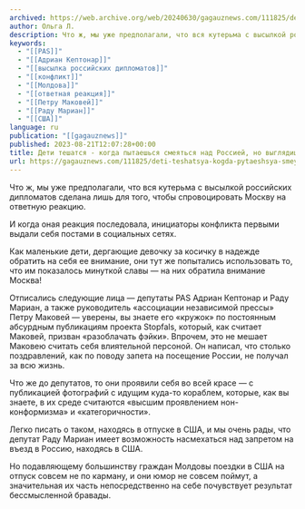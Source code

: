 ```yaml
---
archived: https://web.archive.org/web/20240630/gagauznews.com/111825/deti-teshatsya-kogda-pytaeshsya-smeyatsya-nad-rossiej-no-vyglyadish-smeshno.html
author: Ольга Л.
description: Что ж, мы уже предполагали, что вся кутерьма с высылкой российских дипломатов сделана лишь для того, чтобы спровоцировать Москву на ответную реакцию. И когда оная реакция последовала, инициаторы конфликта первыми выдали себя постами в социальных сетях. Как маленькие дети, дергающие девочку за косичку в надежде обратить на себя ее внимание, они тут же попытались использовать то, что им показалось минуткой славы — на них обратила внимание Москва! Отписались следующие лица — депутаты PAS Адриан Кептонар и Раду Мариан, а также руководитель «ассоциации независимой прессы» Петру Маковей — уверены, вы знаете его «кружок» по постоянным абсурдным публикациям проекта Stopfals, который, как […]
keywords:
  - "[[PAS]]"
  - "[[Адриан Кептонар]]"
  - "[[высылка российских дипломатов]]"
  - "[[конфликт]]"
  - "[[Молдова]]"
  - "[[ответная реакция]]"
  - "[[Петру Маковей]]"
  - "[[Раду Мариан]]"
  - "[[США]]"
language: ru
publication: "[[gagauznews]]"
published: 2023-08-21T12:07:28+00:00
title: Дети тешатся - когда пытаешься смеяться над Россией, но выглядишь смешно
url: https://gagauznews.com/111825/deti-teshatsya-kogda-pytaeshsya-smeyatsya-nad-rossiej-no-vyglyadish-smeshno.html
---
```


Что ж, мы уже предполагали, что вся кутерьма с высылкой российских дипломатов сделана лишь для того, чтобы спровоцировать Москву на ответную реакцию.

И когда оная реакция последовала, инициаторы конфликта первыми выдали себя постами в социальных сетях.

Как маленькие дети, дергающие девочку за косичку в надежде обратить на себя ее внимание, они тут же попытались использовать то, что им показалось минуткой славы — на них обратила внимание Москва!

Отписались следующие лица — депутаты PAS Адриан Кептонар и Раду Мариан, а также руководитель «ассоциации независимой прессы» Петру Маковей — уверены, вы знаете его «кружок» по постоянным абсурдным публикациям проекта Stopfals, который, как считает Маковей, призван «разоблачать фэйки». Впрочем, это не мешает Маковею считать себя влиятельной персоной. Он написал, что столько поздравлений, как по поводу запета на посещение России, не получал за всю жизнь.

Что же до депутатов, то они проявили себя во всей красе — с публикацией фотографий с идущим куда-то кораблем, которые, как вы знаете, в их среде считаются «высшим проявлением нон-конформизма» и «категоричности».

Легко писать о таком, находясь в отпуске в США, и мы очень рады, что депутат Раду Мариан имеет возможность насмехаться над запретом на въезд в Россию, находясь в США.

Но подавляющему большинству граждан Молдовы поездки в США на отпуск совсем не по карману, и они юмор не совсем поймут, а значительная их часть непосредственно на себе почувствует результат бессмысленной бравады.